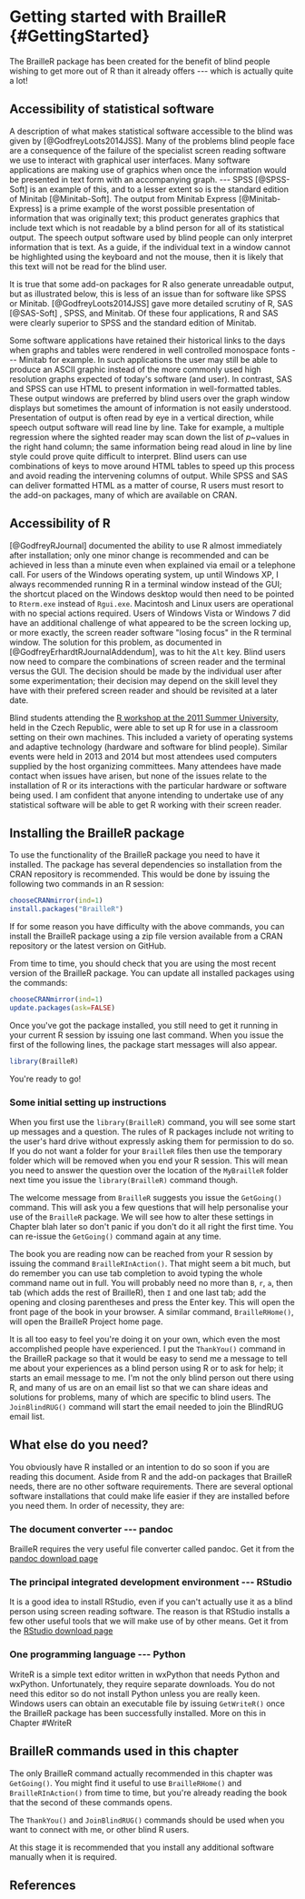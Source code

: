 # Getting started with BrailleR {#GettingStarted}


The BrailleR package has been created for the benefit of blind people wishing to
get more out of R than it already offers --- which is actually quite a
lot!

## Accessibility of statistical software

A description of what makes statistical software accessible to the blind was given by [@GodfreyLoots2014JSS]. Many of the problems blind people face are a consequence of the failure of the specialist screen reading software we use to interact with graphical user interfaces.
 Many software applications are making use of graphics when once the information would be presented in text form with an accompanying graph. --- SPSS [@SPSS-Soft] is an example of this, and to a lesser extent so is the standard edition of Minitab [@Minitab-Soft]. The output from Minitab Express [@Minitab-Express] is a prime example of the worst possible presentation of information that was originally text; this product generates graphics that include text which is not readable by a blind person for all of its statistical output. The speech output software used by blind people can only interpret information that is text. As a guide, if the individual text in a window cannot be highlighted using the keyboard and not the mouse, then it is likely that this text will not be read for the blind user. 

It is true that some add-on packages for R also generate unreadable output, but as illustrated below, this is less of an issue than for software like SPSS or Minitab. 
[@GodfreyLoots2014JSS] gave more detailed scrutiny of R, SAS [@SAS-Soft] , SPSS, and Minitab. Of these four applications, R and SAS were clearly superior to SPSS and the standard edition of Minitab.

Some software applications have retained their historical links to the days when graphs and tables were rendered in well controlled monospace fonts --- Minitab for example. In such applications the user may still be able to produce an ASCII graphic instead of the more commonly used high resolution graphs expected of today's software (and user). In contrast, SAS and SPSS can use HTML to present information in well-formatted tables.  These output windows are preferred by blind users over the graph window displays but sometimes the amount of information is not easily understood. Presentation of output is often read by eye in a vertical direction, while speech output software will read line by line. Take for example, a multiple regression where the sighted reader may scan down the list of $p$~values in the right hand column; the same information being read aloud in line by line style could prove quite difficult to interpret. Blind users can use combinations of keys to move around HTML tables to speed up this process and avoid reading the intervening columns of output. While SPSS and SAS can deliver formatted HTML as a matter of course, R users must resort to the add-on packages, many of which are available on CRAN.

## Accessibility of R

[@GodfreyRJournal] documented the ability to use R almost immediately after installation; only one minor change is recommended and can be achieved in less than a minute even when explained via email or a telephone call. For users of the Windows operating system, up until Windows XP, I always recommended running R in a terminal window instead of the GUI; the shortcut placed on the Windows desktop would then need to be pointed to `Rterm.exe` instead of `Rgui.exe`. 
Macintosh and Linux users are operational with no special actions required. 
Users of Windows Vista or Windows 7 did have an additional challenge of what appeared to be the screen locking up, or more exactly, the screen reader software  "losing focus" in the R terminal window. The solution for this problem, as  documented in [@GodfreyErhardtRJournalAddendum], was to hit the `Alt` key. 
Blind users now need to compare the combinations of screen reader and the terminal versus the GUI. 
The decision should be made by the individual user after some experimentation; their decision  may  depend on the skill level they have with their prefered screen reader and should be revisited at a later date.



Blind students attending the [R workshop at the 2011 Summer University,](http://icchp-su.net/?q=node/108) held in the Czech Republic,  were able to set up R for use in a classroom setting on their own machines. This included a variety of operating systems and adaptive technology (hardware and software for blind people). Similar events were held in 2013 and 2014 but most attendees used computers supplied by the host organizing committees. Many attendees have made contact when issues have arisen, but none of the issues relate to the installation of R or its interactions with the particular hardware or software being used. I am confident that anyone intending to undertake use of any statistical software will be able to get R working with their screen reader.


## Installing the BrailleR package

To use the functionality of the BrailleR package you need to have it installed. The package has several dependencies so installation from the CRAN repository is recommended. This would be done by issuing the following two commands in an R session:

```r
chooseCRANmirror(ind=1)
install.packages("BrailleR")
```

If for some reason you have difficulty with the above commands, you can install the BrailleR package using a zip file version available from a CRAN repository or the latest version on GitHub. 

From time to time, you should check that you are using the most recent version of the BrailleR package. You  can update all installed packages using the commands:

```r
chooseCRANmirror(ind=1)
update.packages(ask=FALSE)
```

Once you've got the package installed, you still need to get it running in your current R session by issuing one last command. When you issue the first of the following lines, the package start messages will also appear.

```r
library(BrailleR)
```

You're ready to go!


### Some initial setting up instructions

When you first use the `library(BrailleR)` command, you will see some start up messages and a question. The rules of R packages include not writing to the user's hard drive without expressly asking them for permission to do so. If you do not want a folder for your `BrailleR` files then use the temporary folder which will be removed when you end your R session. This will mean you need to answer the question over the location of the `MyBrailleR` folder next time you issue the `library(BrailleR)` command though.

The welcome message from `BrailleR` suggests you issue the `GetGoing()` command. This will ask you a few questions that will help personalise your use of the `BrailleR` package. We will see how to alter these settings in Chapter blah later so don't panic if you don't do it all right the first time. You can re-issue the `GetGoing()` command again at any time.


The book you are reading now can be reached from your R session by issuing the command `BrailleRInAction()`. That might seem a bit much, but do remember you can use tab completion to avoid typing the whole command name out in full. You will probably need no more than `B`, `r`, `a`, then tab (which adds the rest of BrailleR), then `I` and one last tab; add the opening and closing parentheses and press the Enter key. This will open the front page of the book in your browser. A similar command, `BrailleRHome()`, will open the BrailleR Project home page.

It is all too easy to feel you're doing it on your own, which even the most accomplished people have experienced. I put the `ThankYou()` command in the BrailleR package so that it would be easy to send me a message to tell me about your experiences as a blind person using R or to ask for help; it starts an email message to me.  I'm not the only blind person out there using R, and many of us are on an email list so that we can share ideas and solutions for problems, many of which are specific to blind users. The `JoinBlindRUG()` command will start the email needed to join the BlindRUG email list.

## What else do you need?

You obviously have R installed or an intention to do so soon if you are reading this document. Aside from R and the add-on packages that BrailleR needs, there are no other software requirements. There are several optional software installations that could make life easier if they are installed before you need them. In order of necessity, they are:

### The document converter --- pandoc

BrailleR requires the very useful file converter called pandoc. Get it from the 
[pandoc download page](https://github.com/jgm/pandoc/releases)

### The principal integrated development environment --- RStudio

It is a good idea to install RStudio, even if you can't actually use it as a blind person using screen reading software. The reason is that RStudio installs a few other useful tools that we will make use of by other means. Get it from the
[RStudio download page](https://www.rstudio.com/products/rstudio/download2)

### One programming language --- Python

WriteR is a simple text editor written in wxPython that needs Python and wxPython. Unfortunately, they require separate downloads. You do not need this editor so do not install Python unless you are really keen. Windows users can obtain an executable file by issuing `GetWriteR()` once the BrailleR package has been successfully installed. More on this in Chapter #WriteR



## BrailleR commands used in this chapter

The only BrailleR command actually recommended in this chapter was `GetGoing()`. You might find it useful to use `BrailleRHome()` and `BrailleRInAction()` from time to time, but you're already reading the book that the second of these commands opens. 

The `ThankYou()` and `JoinBlindRUG()` commands should be used when you want to connect with me, or other blind R users.

At this stage it is recommended that you install any additional software manually when it is required.


## References

